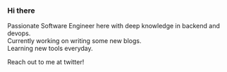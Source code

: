 ### Hi there

Passionate Software Engineer here with deep knowledge in backend and devops. <br />
Currently working on writing some new blogs. <br />
Learning new tools everyday. <br />

Reach out to me at twitter!
